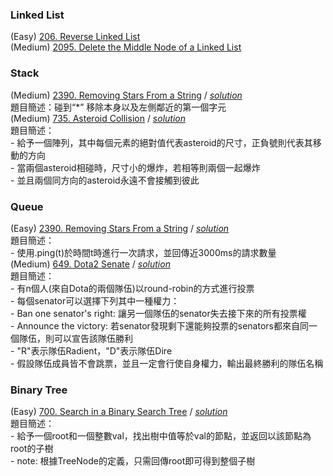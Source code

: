 ### Linked List 
(Easy) [206. Reverse Linked List](./Linked%20List/206_Reverse_Linked_List.java)  
(Medium) [2095. Delete the Middle Node of a Linked List](./Linked%20List/2095.java)  
### Stack
(Medium) [2390. Removing Stars From a String](https://leetcode.com/problems/removing-stars-from-a-string/description/?envType=study-plan-v2&envId=leetcode-75) / [*solution*](./Stack/2390.java)  
    題目簡述：碰到“*” 移除本身以及左側鄰近的第一個字元   
(Medium) [735. Asteroid Collision](https://leetcode.com/problems/asteroid-collision/?envType=study-plan-v2&envId=leetcode-75) / [*solution*](./Stack/735.java)  
    題目簡述：  
    -   給予一個陣列，其中每個元素的絕對值代表asteroid的尺寸，正負號則代表其移動的方向  
    -   當兩個asteroid相碰時，尺寸小的爆炸，若相等則兩個一起爆炸  
    -   並且兩個同方向的asteroid永遠不會接觸到彼此  
### Queue
(Easy) [2390. Removing Stars From a String](https://leetcode.com/problems/number-of-recent-calls/?envType=study-plan-v2&envId=leetcode-75) / [*solution*](./Queue/2390.java)   
    題目簡述：  
    -   使用.ping(t)於時間t時進行一次請求，並回傳近3000ms的請求數量  
(Medium) [649. Dota2 Senate](https://leetcode.com/problems/dota2-senate/?envType=study-plan-v2&envId=leetcode-75) 
/ [*solution*](./Queue/649.java)   
    題目簡述：  
    -   有n個人(來自Dota的兩個隊伍)以round-robin的方式進行投票  
    -   每個senator可以選擇下列其中一種權力：  
        -   Ban one senator's right: 讓另一個隊伍的senator失去接下來的所有投票權  
        -   Announce the victory: 若senator發現剩下還能夠投票的senators都來自同一個隊伍，則可以宣告該隊伍勝利  
    -   "R"表示隊伍Radient，"D"表示隊伍Dire  
    -   假設隊伍成員皆不會跳票，並且一定會行使自身權力，輸出最終勝利的隊伍名稱
### Binary Tree
(Easy) [700. Search in a Binary Search Tree](https://leetcode.com/problems/search-in-a-binary-search-tree/description/?envType=study-plan-v2&envId=leetcode-75) / [*solution*](./Tree/700.java)  
    題目簡述：  
    -   給予一個root和一個整數val，找出樹中值等於val的節點，並返回以該節點為root的子樹  
    -   note: 根據TreeNode的定義，只需回傳root即可得到整個子樹  
